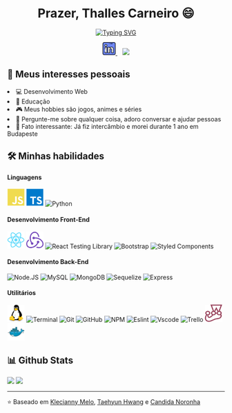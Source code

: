 <div align="center">
  <div>
    <h1>Prazer, Thalles Carneiro 😄</h1>
    <a href="https://git.io/typing-svg">
      <img src="https://readme-typing-svg.demolab.com?font=Fira+Code&pause=1000&center=true&vCenter=true&random=false&lines=Desenvolvedor+Web+Full+Stack;Apaixonado+por+aprender+e+ensinar" alt="Typing SVG" />
    </a>
  </div>
  <div align="center">
    <p align="center">
      <a href="https://www.linkedin.com/in/thallescarneiro/">
        <img height="30" src="https://raw.githubusercontent.com/8bithemant/8bithemant/master/linkedin.png?raw=true">
      </a>&nbsp;&nbsp;
      <a href="mailto:thallescarneiro@gmail.com">
        <img height="30" src="https://th.bing.com/th/id/OIP.9sT4UWsRfFiy6vPydv3_-QHaHO?pid=ImgDet&rs=1">
      </a>
    </p>
  </div>
</div>

<div>
  <h2>💭 Meus interesses pessoais</h2>
  <div>
    <li>💻 Desenvolvimento Web</li>
    <li>📖 Educação</li>
    <li>🎮 Meus hobbies são jogos, animes e séries</li>
    <li>💬 Pergunte-me sobre qualquer coisa, adoro conversar e ajudar pessoas</li>
    <li>🛫 Fato interessante: Já fiz intercâmbio e morei durante 1 ano em Budapeste</li>
  </div>
</div>

<div>
  <h2>🛠️ Minhas habilidades</h2>
  <div>
    <h4>Linguagens</h4>
    <img title="JavaScript" alt="JavaScript" height="40" width="40" src="https://raw.githubusercontent.com/devicons/devicon/master/icons/javascript/javascript-plain.svg" />
    <img title="TypeScript" alt="TypeScript" height="40" width="40" src="https://raw.githubusercontent.com/devicons/devicon/master/icons/typescript/typescript-original.svg" />
    <img title="Python" alt="Python" height="40" width="40" src="https://cdn.jsdelivr.net/gh/devicons/devicon/icons/python/python-original.svg" />
  </div>
  <div>
    <h4>Desenvolvimento Front-End</h4>
    <img title="React" alt="React" height="40" width="40" src="https://raw.githubusercontent.com/devicons/devicon/master/icons/react/react-original.svg" />
    <img title="Redux" alt="Redux" height="40" width="40" src="https://raw.githubusercontent.com/devicons/devicon/master/icons/redux/redux-original.svg" />
    <img title="React Testing Library" alt="React Testing Library" width="40" height="40" src="https://testing-library.com/img/logo-large.png" />
    <img title="Bootstrap" alt="Bootstrap" width="40" height="40" src="https://cdn.jsdelivr.net/gh/devicons/devicon/icons/bootstrap/bootstrap-original.svg" />
    <img title="Styled Components" alt="Styled Components" height="40" width="40" src="https://avatars.githubusercontent.com/u/20658825?s=200&v=4" />
  </div>
  <div>
    <h4>Desenvolvimento Back-End</h4>
    <img title="Node.JS" alt="Node.JS" height="40" width="40" src="https://cdn.jsdelivr.net/gh/devicons/devicon/icons/nodejs/nodejs-original.svg" />
    <img title="MySQL" alt="MySQL" height="40" width="40" src="https://cdn.jsdelivr.net/gh/devicons/devicon/icons/mysql/mysql-original.svg" />
    <img title="MongoDB" alt="MongoDB" height="40" width="40" src="https://cdn.jsdelivr.net/gh/devicons/devicon/icons/mongodb/mongodb-original.svg" />
    <img title="Sequelize" alt="Sequelize" height="40" width="40" src="https://cdn.jsdelivr.net/gh/devicons/devicon/icons/sequelize/sequelize-original.svg" />
    <img title="Express" alt="Express" height="40" width="40" src="https://cdn.jsdelivr.net/gh/devicons/devicon/icons/express/express-original.svg" />
  </div>
  <div>
    <h4>Utilitários</h4>
    <img title="Linux" alt="Linux" width="40" height="40" src="https://raw.githubusercontent.com/devicons/devicon/master/icons/linux/linux-original.svg" />
    <img title="Terminal" alt="Terminal" height="40" width="40" src="https://cdn.svgporn.com/logos/terminal.svg" />
    <img title="Git" alt="Git" height="40" width="40" src="https://cdn.jsdelivr.net/gh/devicons/devicon/icons/git/git-original.svg" />
    <img title="GitHub" alt="GitHub" height="40" width="40" src="https://cdn.jsdelivr.net/gh/devicons/devicon/icons/github/github-original.svg" />
    <img title="NPM" alt="NPM" height="40" width="40" src="https://cdn.jsdelivr.net/gh/devicons/devicon/icons/npm/npm-original-wordmark.svg" />
    <img title="Eslint" alt="Eslint" height="40" width="40" src="https://cdn.jsdelivr.net/gh/devicons/devicon/icons/eslint/eslint-original.svg" />
    <img title="Vscode" alt="Vscode" height="40" width="40" src="https://cdn.jsdelivr.net/gh/devicons/devicon/icons/vscode/vscode-original.svg" />
    <img title="Trello" alt="Trello" height="40" width="40" src="https://cdn.jsdelivr.net/gh/devicons/devicon/icons/trello/trello-plain.svg" />
    <img title="Jest" alt="Jest" height="40" width="40" src="https://raw.githubusercontent.com/devicons/devicon/master/icons/jest/jest-plain.svg" />
    <img title="Docker" alt="Docker" height="40" width="40" src="https://raw.githubusercontent.com/devicons/devicon/master/icons/docker/docker-original.svg" />
  </div>
</div>

<div>
  <h2>📊 Github Stats</h2>
  <div>
    <img src="https://github-readme-stats.vercel.app/api/top-langs?locale=pt-br&layout=compact&show_icons=true&langs_count=10&theme=dracula&hide_border=true&username=thalles-carneiro" height="200px alt="Gráfico das linguagens mais usadas" />
    <img src="https://github-readme-stats.vercel.app/api?username=thalles-carneiro&&show_icons=true&theme=dracula&hide_border=true&count_private=true&include_all_commits=true" height="200px alt="Github Status de Thalles Carneiro" />
  </div>
</div>

---

⭐️ Baseado em [Klecianny Melo](https://github.com/Kecbm), [Taehyun Hwang](https://github.com/HwangTaehyun) e [Candida Noronha](https://github.com/Candida18)
